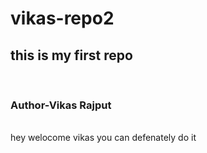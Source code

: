 # vikas-repo2

<h2>this is my first repo</h2>

<br>
<h3>Author-Vikas Rajput</h3>
<br>
hey welocome vikas you can defenately do it 
